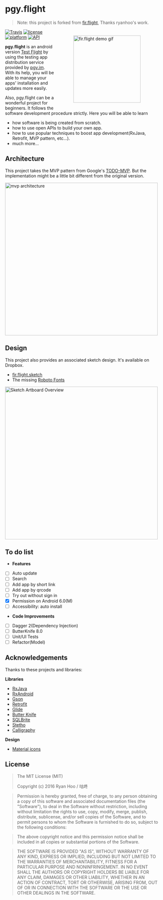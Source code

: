 # pgy.flight

> Note: this project is forked from [fir.flight](https://github.com/ryanhoo/fir.flight), Thanks ryanhoo's work.  

<img src="materials/firflight-demo.gif" align="right" width="220" hspace="60" vspace="20" alt="fir.flight demo gif">

[![Travis](https://travis-ci.org/maoruibin/pgy.flight.svg?branch=develop)](https://travis-ci.org/maoruibin/pgy.flight)
[![license](https://img.shields.io/badge/license-MIT-blue.svg)](https://github.com/maoruibin/pgy.flight#license)
[![platform](https://img.shields.io/badge/platform-Android-yellow.svg)](https://www.android.com)
[![API](https://img.shields.io/badge/API-16%2B-brightgreen.svg?style=flat)](https://android-arsenal.com/api?level=16)

**pgy.flight** is an android version [Test Flight](https://developer.apple.com/testflight/) by using the testing app distribution service provided by [pgy.im](https://www.pgyer.com/). With its help, you will be able to manage your apps' installation and updates more easily. 

Also, pgy.flight can be a wonderful project for beginners. It follows the software development procedure strictly. Here you will be able to learn

- how software is being created from scratch.
- how to use open APIs to build your own app.
- how to use popular techniques to boost app development(RxJava, Retrofit, MVP pattern, etc...).
- much more...

## Architecture

This project takes the MVP pattern from Google's [TODO-MVP](https://github.com/googlesamples/android-architecture/tree/todo-mvp/). But the implementation might be a little bit different from the original version.

<img src="materials/mvp-architecture.png" alt="mvp architecture" width="500" />

## Design

This project also provides an associated sketch design. It's available on Dropbox.

- [fir.flight.sketch](https://www.dropbox.com/s/8340stkzcxrvdss/fir.flight.sketch?dl=0)
- The missing [Roboto Fonts](https://www.dropbox.com/sh/5xl7m7scwoalnwa/AAAkNXH-Jb062jj9ZfaTVIsTa?dl=0)

<img src="materials/Artboard-Overview-v2.0.png" alt="Sketch Artboard Overview" width="500" />

## To do list

- **Features**
 - [ ] Auto update
 - [ ] Search
 - [ ] Add app by short link
 - [ ] Add app by qrcode
 - [ ] Try out without sign in
 - [X] Permission on Android 6.0(M)
 - [ ] Accessibility: auto install

- **Code Improvements**
 - [ ] Dagger 2(Dependency Injection)
 - [ ] ButterKnife 8.0
 - [ ] Unit/UI Tests
 - [ ] Refactor(Model)

## Acknowledgements

Thanks to these projects and libraries:

**Libraries**

- [RxJava](https://github.com/ReactiveX/RxJava)
- [RxAndroid](https://github.com/ReactiveX/RxAndroid)
- [Gson](https://github.com/google/gson)
- [Retrofit](https://github.com/square/retrofit)
- [Glide](https://github.com/bumptech/glide)
- [Butter Knife](https://github.com/JakeWharton/butterknife)
- [SQLBrite](https://github.com/square/sqlbrite)
- [Stetho](http://github.com/facebook/stetho)
- [Calligraphy](https://github.com/chrisjenx/Calligraphy)

**Design**

- [Material icons](https://design.google.com/icons/)

## License

> The MIT License (MIT)
>
> Copyright (c) 2016 Ryan Hoo / 咕咚

> Permission is hereby granted, free of charge, to any person obtaining a copy
of this software and associated documentation files (the "Software"), to deal
in the Software without restriction, including without limitation the rights
to use, copy, modify, merge, publish, distribute, sublicense, and/or sell
copies of the Software, and to permit persons to whom the Software is
furnished to do so, subject to the following conditions:

> The above copyright notice and this permission notice shall be included in all
copies or substantial portions of the Software.

> THE SOFTWARE IS PROVIDED "AS IS", WITHOUT WARRANTY OF ANY KIND, EXPRESS OR
IMPLIED, INCLUDING BUT NOT LIMITED TO THE WARRANTIES OF MERCHANTABILITY,
FITNESS FOR A PARTICULAR PURPOSE AND NONINFRINGEMENT. IN NO EVENT SHALL THE
AUTHORS OR COPYRIGHT HOLDERS BE LIABLE FOR ANY CLAIM, DAMAGES OR OTHER
LIABILITY, WHETHER IN AN ACTION OF CONTRACT, TORT OR OTHERWISE, ARISING FROM,
OUT OF OR IN CONNECTION WITH THE SOFTWARE OR THE USE OR OTHER DEALINGS IN THE
SOFTWARE.
